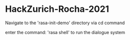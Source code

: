 # HackZurich-Rocha-2021

Navigate to the 'rasa-init-demo' directory via cd command

enter the command:
'rasa shell' to run the dialogue system

